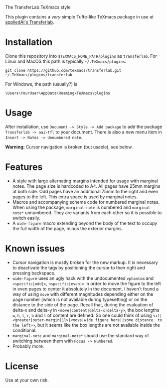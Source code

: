 The TransferLab TeXmacs style

This plugin contains a *very* simple Tufte-like TeXmacs package in use at 
[appliedAI's Transferlab](https://transferlab.appliedai.de).

# Installation

Clone this repository into `$TEXMACS_HOME_PATH/plugins` as `transferlab`. For 
Linux and MacOS this path is typically `~/.TeXmacs/plugins`:

```shell
git clone https://github.com/texmacs/transferlab.git 
~/.TeXmacs/plugins/transferlab
```


For Windows, the path (usually?) is

```shell
\Users\YourUser\AppData\Roaming\TeXmacs\plugins
```

# Usage

After installation, use `Document -> Style -> Add package` to add the package 
`Transferlab -> aai-tfl` to your document. There is also a new menu item in 
`Insert -> Notes -> Unnumbered note`.

**Warning:** Cursor navigation is broken (but usable), see below.

# Features

  * A style with large alternating margins intended for usage with marginal 
  notes. The page size is hardcoded to A4. All pages have 25mm margins at both 
  side. Odd pages have an additional 75mm to the right and even pages to the 
  left. This extra space is used by marginal notes.
  * Macros and accompanying scheme code for numbered marginal notes. When using 
  the package, `marginal-note` is numbered and `marginal-note*` unnumbered. 
  They are variants from each other so it is possible to switch easily.
  * A `wide-figure` macro extending beyond the body of the text to occupy the 
  full width of the page, minus the exterior margins.

# Known issues

  * Cursor navigation is mostly broken for the new markup. It is necessary to 
  deactivate the tags by positioning the cursor to their right and pressing 
  backspace.
  * `wide-figure` uses an ugly hack with the undocumented `vphantom` and 
  `<specific|odd|>`, `<specific|even|>` in order to move the figure to the left 
  in even pages to center it absolutely in the document.
  I haven't found a way of using `move` with different magnitudes depending 
  either on the page number (which is not available during typesetting) or on 
  the distance to the side of the page. Recall that, during the evaluation of 
  delta-x and delta-y in `<move|content|delta-x|delta-y>`, the box lengths `w`, 
  `h`, `l`, `r`, `b` and `t` of content are defined. So one could think of 
  using `<if|<greater|outer-margin|1l>|<move|wide figure here||some distance 
  to the left>>`, but it seems like the box lengths are not available inside 
  the conditional.
  * `marginal-note` and `marginal-note*` should use the standard way of 
  switching between them with `Focus -> Numbered`.
  * Probably more.

# License

Use at your own risk.


